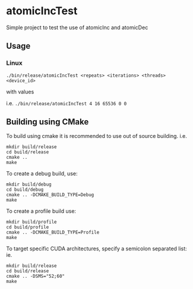 # atomicIncTest

Simple project to test the use of atomicInc and atomicDec

## Usage

### Linux
```
./bin/release/atomicIncTest <repeats> <iterations> <threads> <device_id>
```
with values

i.e. `./bin/release/atomicIncTest 4 16 65536 0 0`


## Building using CMake

To build using cmake it is recommended to use out of source building. i.e. 


    mkdir build/release 
    cd build/release
    cmake ..
    make

To create a debug build, use:

    mkdir build/debug 
    cd build/debug
    cmake .. -DCMAKE_BUILD_TYPE=Debug
    make

To create a profile build use:

    mkdir build/profile 
    cd build/profile
    cmake .. -DCMAKE_BUILD_TYPE=Profile
    make

To target specific CUDA architectures, specify a semicolon separated list: ie.

    mkdir build/release 
    cd build/release
    cmake .. -DSMS="52;60"
    make


